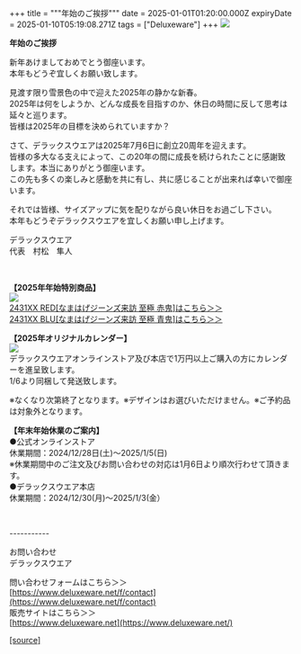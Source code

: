 +++
title = """年始のご挨拶"""
date = 2025-01-01T01:20:00.000Z
expiryDate = 2025-01-10T05:19:08.271Z
tags = ["Deluxeware"]
+++
[![](https://stat.ameba.jp/user_images/20241226/17/deluxeware/f6/1c/j/o0595084215526004980.jpg)](https://stat.ameba.jp/user_images/20241226/17/deluxeware/f6/1c/j/o0595084215526004980.jpg)

  
**年始のご挨拶**  
  
新年あけましておめでとう御座います。  
本年もどうぞ宜しくお願い致します。  
  
  
見渡す限り雪景色の中で迎えた2025年の静かな新春。  
2025年は何をしようか、どんな成長を目指すのか、休日の時間に反して思考は延々と巡ります。  
皆様は2025年の目標を決められていますか？  
  
さて、デラックスウエアは2025年7月6日に創立20周年を迎えます。  
皆様の多大なる支えによって、この20年の間に成長を続けられたことに感謝致します。本当にありがとう御座います。  
この先も多くの楽しみと感動を共に有し、共に感じることが出来れば幸いで御座います。  
  
それでは皆様、サイズアップに気を配りながら良い休日をお過ごし下さい。  
本年もどうぞデラックスウエアを宜しくお願い申し上げます。  
  
  
デラックスウエア  
代表　村松　隼人  
  
  
 

  
**【2025年年始特別商品】**  
[![](https://stat.ameba.jp/user_images/20241225/17/deluxeware/28/2f/j/o1200050015525563465.jpg)](https://www.deluxeware.net/p/search?keyword=2431XX)  
[2431XX RED\[なまはげジーンズ来訪 至極 赤鬼\]はこちら＞＞](https://www.deluxeware.net/c/akita/2431XXRED)  
[2431XX BLU\[なまはげジーンズ来訪 至極 青鬼\]はこちら＞＞](https://www.deluxeware.net/c/akita/2431XXBLU)  
  
  
**【2025年オリジナルカレンダー】**  
[![](https://stat.ameba.jp/user_images/20241226/17/deluxeware/33/a2/j/o1200050015525990365.jpg)](https://stat.ameba.jp/user_images/20241226/17/deluxeware/33/a2/j/o1200050015525990365.jpg)  
デラックスウエアオンラインストア及び本店で1万円以上ご購入の方にカレンダーを進呈致します。  
1/6より同梱して発送致します。

※なくなり次第終了となります。※デザインはお選びいただけません。※ご予約品は対象外となります。  
  
  
**【年末年始休業のご案内】**  
●公式オンラインストア  
休業期間：2024/12/28日(土)～2025/1/5(日)  
※休業期間中のご注文及びお問い合わせの対応は1月6日より順次行わせて頂きます。  
●デラックスウエア本店  
休業期間：2024/12/30(月)～2025/1/3(金）  
  
 

\-----------

お問い合わせ  
デラックスウエア

問い合わせフォームはこちら＞＞  
[https://www.deluxeware.net/f/contact](https://www.deluxeware.net/f/contact)  
販売サイトはこちら＞＞  
[https://www.deluxeware.net](https://www.deluxeware.net/)

[[source]](https://ameblo.jp/deluxeware/entry-12880078102.html)
